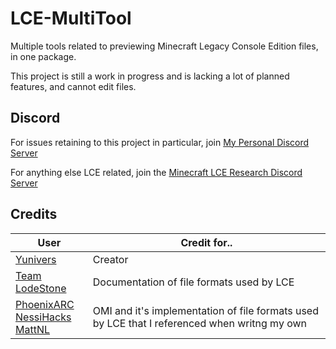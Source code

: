 # LCE-MultiTool

Multiple tools related to previewing Minecraft Legacy Console Edition files, in one package. 

This project is still a work in progress and is lacking a lot of planned features, and cannot edit files.

## Discord
For issues retaining to this project in particular, join [My Personal Discord Server](https://discord.gg/aY2WFGPBBB)

For anything else LCE related, join the [Minecraft LCE Research Discord Server](https://discord.gg/npYffFEhss)

## Credits
|User| Credit for..|
|--|--|
| [Yunivers](https://github.com/AITYunivers)| Creator |
| [Team LodeStone](https://team-lodestone.github.io/)| Documentation of file formats used by LCE |
| [PhoenixARC](https://github.com/PhoenixARC)<br/>[NessiHacks](https://github.com/NessieHax)<br/>[MattNL](https://github.com/MattN-L) | OMI and it's implementation of file formats used by LCE that I referenced when writng my own |
